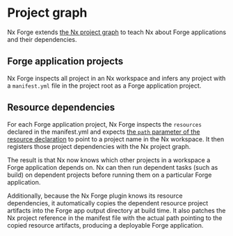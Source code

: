 # Project graph

Nx Forge extends [the Nx project graph](https://nx.dev/concepts/mental-model#the-project-graph) to teach Nx about Forge applications and their dependencies.

## Forge application projects

Nx Forge inspects all project in an Nx workspace and infers any project with a `manifest.yml` file in the project root as a Forge application project.

## Resource dependencies

For each Forge application project, Nx Forge inspects the `resources` declared in the manifest.yml and expects [the `path` parameter of the resource declaration](https://developer.atlassian.com/platform/forge/manifest-reference/resources/) to point to a project name in the Nx workspace. It then registers those project dependencies with the Nx project graph. 

The result is that Nx now knows which other projects in a workspace a Forge application depends on. Nx can then run dependent tasks (such as build) on dependent projects before running them on a particular Forge application.

Additionally, because the Nx Forge plugin knows its resource dependencies, it automatically copies the dependent resource project artifacts into the Forge app output directory at build time. It also patches the Nx project reference in the manifest file with the actual path pointing to the copied resource artifacts, producing a deployable Forge application.
